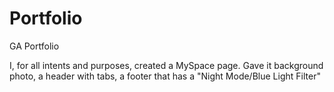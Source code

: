 # Portfolio
GA Portfolio

I, for all intents and purposes, created a MySpace page.  Gave it background photo, a header with tabs, a footer that has a "Night Mode/Blue Light Filter" 